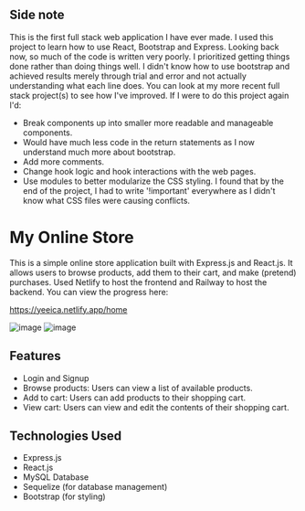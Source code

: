 ## Side note

This is the first full stack web application I have ever made. I used this project to learn how to use React, Bootstrap and Express. Looking back now, so much of the code is written very poorly. I prioritized getting things done rather than doing things well. I didn't know how to use bootstrap and achieved results merely through trial and error and not actually understanding what each line does. You can look at my more recent full stack project(s) to see how I've improved. If I were to do this project again I'd:

- Break components up into smaller more readable and manageable components.
- Would have much less code in the return statements as I now understand much more about bootstrap.
- Add more comments.
- Change hook logic and hook interactions with the web pages.
- Use modules to better modularize the CSS styling. I found that by the end of the project, I had to write '!important' everywhere as I didn't know what CSS files were causing conflicts.

# My Online Store

This is a simple online store application built with Express.js and React.js. It allows users to browse products, add them to their cart, and make (pretend) purchases. 
Used Netlify to host the frontend and Railway to host the backend. You can view the progress here:

https://yeeica.netlify.app/home

![image](https://github.com/LukeT2340/OnlineShopFullStackProject/assets/83848772/a43f14af-7555-4338-9563-01422022cb7c)
![image](https://github.com/LukeT2340/OnlineShopFullStackProject/assets/83848772/dd742a9e-4921-49d0-9bf8-8a438aff63fb)

## Features

- Login and Signup
- Browse products: Users can view a list of available products.
- Add to cart: Users can add products to their shopping cart.
- View cart: Users can view and edit the contents of their shopping cart.

## Technologies Used

- Express.js
- React.js
- MySQL Database
- Sequelize (for database management)
- Bootstrap (for styling)
